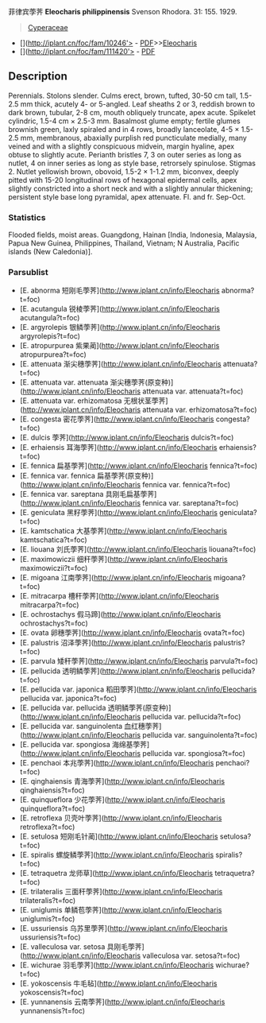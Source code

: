 菲律宾荸荠 **Eleocharis philippinensis** Svenson Rhodora. 31: 155. 1929.

> [Cyperaceae](http://www.iplant.cn/info/Cyperaceae?t=foc)
* [](http://iplant.cn/foc/fam/10246'> - [PDF](http://iplant.cn/foc/pdf/Cyperaceae.pdf)>>[Eleocharis](http://www.iplant.cn/info/Eleocharis?t=foc)
* [](http://iplant.cn/foc/fam/111420'> - [PDF](http://www.iplant.cn/foc/pdf/Eleocharis.pdf)

## Description

Perennials. Stolons slender. Culms erect, brown, tufted, 30-50 cm tall, 1.5-2.5 mm thick, acutely 4- or 5-angled. Leaf sheaths 2 or 3, reddish brown to dark brown, tubular, 2-8 cm, mouth obliquely truncate, apex acute. Spikelet cylindric, 1.5-4 cm × 2.5-3 mm. Basalmost glume empty; fertile glumes brownish green, laxly spiraled and in 4 rows, broadly lanceolate, 4-5 × 1.5-2.5 mm, membranous, abaxially purplish red puncticulate medially, many veined and with a slightly conspicuous midvein, margin hyaline, apex obtuse to slightly acute. Perianth bristles 7, 3 on outer series as long as nutlet, 4 on inner series as long as style base, retrorsely spinulose. Stigmas 2. Nutlet yellowish brown, obovoid, 1.5-2 × 1-1.2 mm, biconvex, deeply pitted with 15-20 longitudinal rows of hexagonal epidermal cells, apex slightly constricted into a short neck and with a slightly annular thickening; persistent style base long pyramidal, apex attenuate. Fl. and fr. Sep-Oct.

### Statistics
Flooded fields, moist areas. Guangdong, Hainan [India, Indonesia, Malaysia, Papua New Guinea, Philippines, Thailand, Vietnam; N Australia, Pacific islands (New Caledonia)].

### Parsublist

* [E.  abnorma  短刚毛荸荠](http://www.iplant.cn/info/Eleocharis abnorma?t=foc)
* [E.  acutangula  锐棱荸荠](http://www.iplant.cn/info/Eleocharis acutangula?t=foc)
* [E.  argyrolepis  银鳞荸荠](http://www.iplant.cn/info/Eleocharis argyrolepis?t=foc)
* [E.  atropurpurea  紫果蔺](http://www.iplant.cn/info/Eleocharis atropurpurea?t=foc)
* [E.  attenuata  渐尖穗荸荠](http://www.iplant.cn/info/Eleocharis attenuata?t=foc)
* [E.  attenuata var. attenuata  渐尖穗荸荠(原变种)](http://www.iplant.cn/info/Eleocharis attenuata var. attenuata?t=foc)
* [E.  attenuata var. erhizomatosa  无根状茎荸荠](http://www.iplant.cn/info/Eleocharis attenuata var. erhizomatosa?t=foc)
* [E.  congesta  密花荸荠](http://www.iplant.cn/info/Eleocharis congesta?t=foc)
* [E.  dulcis  荸荠](http://www.iplant.cn/info/Eleocharis dulcis?t=foc)
* [E.  erhaiensis  耳海荸荠](http://www.iplant.cn/info/Eleocharis erhaiensis?t=foc)
* [E.  fennica  扁基荸荠](http://www.iplant.cn/info/Eleocharis fennica?t=foc)
* [E.  fennica var. fennica  扁基荸荠(原变种)](http://www.iplant.cn/info/Eleocharis fennica var. fennica?t=foc)
* [E.  fennica var. sareptana  具刚毛扁基荸荠](http://www.iplant.cn/info/Eleocharis fennica var. sareptana?t=foc)
* [E.  geniculata  黑籽荸荠](http://www.iplant.cn/info/Eleocharis geniculata?t=foc)
* [E.  kamtschatica  大基荸荠](http://www.iplant.cn/info/Eleocharis kamtschatica?t=foc)
* [E.  liouana  刘氏荸荠](http://www.iplant.cn/info/Eleocharis liouana?t=foc)
* [E.  maximowiczii  细秆荸荠](http://www.iplant.cn/info/Eleocharis maximowiczii?t=foc)
* [E.  migoana  江南荸荠](http://www.iplant.cn/info/Eleocharis migoana?t=foc)
* [E.  mitracarpa  槽秆荸荠](http://www.iplant.cn/info/Eleocharis mitracarpa?t=foc)
* [E.  ochrostachys  假马蹄](http://www.iplant.cn/info/Eleocharis ochrostachys?t=foc)
* [E.  ovata  卵穗荸荠](http://www.iplant.cn/info/Eleocharis ovata?t=foc)
* [E.  palustris  沼泽荸荠](http://www.iplant.cn/info/Eleocharis palustris?t=foc)
* [E.  parvula  矮秆荸荠](http://www.iplant.cn/info/Eleocharis parvula?t=foc)
* [E.  pellucida  透明鳞荸荠](http://www.iplant.cn/info/Eleocharis pellucida?t=foc)
* [E.  pellucida var. japonica  稻田荸荠](http://www.iplant.cn/info/Eleocharis pellucida var. japonica?t=foc)
* [E.  pellucida var. pellucida  透明鳞荸荠(原变种)](http://www.iplant.cn/info/Eleocharis pellucida var. pellucida?t=foc)
* [E.  pellucida var. sanguinolenta  血红穗荸荠](http://www.iplant.cn/info/Eleocharis pellucida var. sanguinolenta?t=foc)
* [E.  pellucida var. spongiosa  海绵基荸荠](http://www.iplant.cn/info/Eleocharis pellucida var. spongiosa?t=foc)
* [E.  penchaoi  本兆荸荠](http://www.iplant.cn/info/Eleocharis penchaoi?t=foc)
* [E.  qinghaiensis  青海荸荠](http://www.iplant.cn/info/Eleocharis qinghaiensis?t=foc)
* [E.  quinqueflora  少花荸荠](http://www.iplant.cn/info/Eleocharis quinqueflora?t=foc)
* [E.  retroflexa  贝壳叶荸荠](http://www.iplant.cn/info/Eleocharis retroflexa?t=foc)
* [E.  setulosa  短刚毛针蔺](http://www.iplant.cn/info/Eleocharis setulosa?t=foc)
* [E.  spiralis  螺旋鳞荸荠](http://www.iplant.cn/info/Eleocharis spiralis?t=foc)
* [E.  tetraquetra  龙师草](http://www.iplant.cn/info/Eleocharis tetraquetra?t=foc)
* [E.  trilateralis  三面秆荸荠](http://www.iplant.cn/info/Eleocharis trilateralis?t=foc)
* [E.  uniglumis  单鳞苞荸荠](http://www.iplant.cn/info/Eleocharis uniglumis?t=foc)
* [E.  ussuriensis  乌苏里荸荠](http://www.iplant.cn/info/Eleocharis ussuriensis?t=foc)
* [E.  valleculosa var. setosa  具刚毛荸荠](http://www.iplant.cn/info/Eleocharis valleculosa var. setosa?t=foc)
* [E.  wichurae  羽毛荸荠](http://www.iplant.cn/info/Eleocharis wichurae?t=foc)
* [E.  yokoscensis  牛毛毡](http://www.iplant.cn/info/Eleocharis yokoscensis?t=foc)
* [E.  yunnanensis  云南荸荠](http://www.iplant.cn/info/Eleocharis yunnanensis?t=foc)
